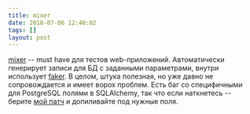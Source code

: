 ```yaml
---
title: mixer
date: 2018-07-06 12:40:02
tags: []
layout: post
---
```


[mixer](https://github.com/klen/mixer) -- must have для тестов web-приложений. Автоматически генерирует записи для БД с заданными параметрами, внутри использует [faker](https://t.me/itgram_channel/82). В целом, штука полезная, но уже давно не сопровождается и имеет ворох проблем. Есть баг со специфичными для PostgreSQL полями в SQLAlchemy, так что если наткнетесь -- берите [мой патч](https://github.com/klen/mixer/pull/102/files) и допиливайте под нужные поля.
